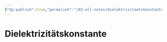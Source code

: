 ```yaml
---
{"dg-publish":true,"permalink":"/02-all-notes/dielektrizitaetskonstante/","dgHomeLink":true,"dgPassFrontmatter":false}
---
```


# Dielektrizitätskonstante